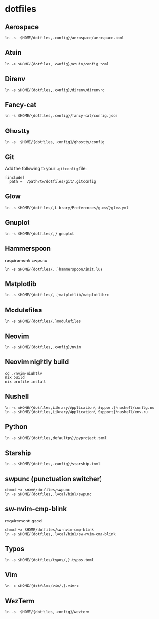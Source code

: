 # dotfiles

## Aerospace

```sh:
ln -s  $HOME/dotfiles,.config}/aerospace/aerospace.toml
```

## Atuin

```sh:
ln -s $HOME/{dotfiles,.config}/atuin/config.toml
```

## Direnv

```sh:
ln -s $HOME/{dotfiles,.config}/direnv/direnvrc
```

## Fancy-cat

```sh:
ln -s $HOME/{dotfiles,.config}/fancy-cat/config.json
```

## Ghostty

```sh:
ln -s  $HOME/{dotfiles,.config}/ghostty/config
```

## Git

Add the following to your `.gitconfig` file:

```ini:
[include]
  path =  /path/to/dotfiles/git/.gitconfig
```

## Glow

```sh:
ln -s $HOME/{dotfiles/,Library/Preferences/glow/}glow.yml
```

## Gnuplot

```sh:
ln -s $HOME/{dotfiles/,}.gnuplot
```

## Hammerspoon

requirement: swpunc

```sh:
ln -s $HOME/{dotfiles/,.}hammerspoon/init.lua
```

## Matplotlib

```sh:
ln -s $HOME/{dotfiles/,.}matplotlib/matplotlibrc
```

## Modulefiles

```sh:
ln -s $HOME/{dotfiles/,}modulefiles
```

## Neovim

```sh:
ln -s $HOME/{dotfiles,.config}/nvim
```

## Neovim nightly build

```sh:
cd ./nvim-nightly
nix build
nix profile install
```

## Nushell

```sh:
ln -s $HOME/{dotfiles,Library/Application\ Support}/nushell/config.nu
ln -s $HOME/{dotfiles,Library/Application\ Support}/nushell/env.nu
```

## Python

```sh:
ln -s $HOME/{dotfiles,defaultpy}/pyproject.toml
```

## Starship

```sh:
ln -s $HOME/{dotfiles,.config}/starship.toml
```

## swpunc (punctuation switcher)

```sh:
chmod +x $HOME/dotfiles/swpunc
ln -s $HOME/{dotfiles,.local/bin}/swpunc
```

## sw-nvim-cmp-blink

requirement: gsed

```sh:
chmod +x $HOME/dotfiles/sw-nvim-cmp-blink
ln -s $HOME/{dotfiles,.local/bin}/sw-nvim-cmp-blink
```

## Typos

```sh:
ln -s $HOME/{dotfiles/typos/,}.typos.toml
```

## Vim

```sh:
ln -s $HOME/{dotfiles/vim/,}.vimrc
```

## WezTerm

```sh:
ln -s  $HOME/{dotfiles,.config}/wezterm
```
